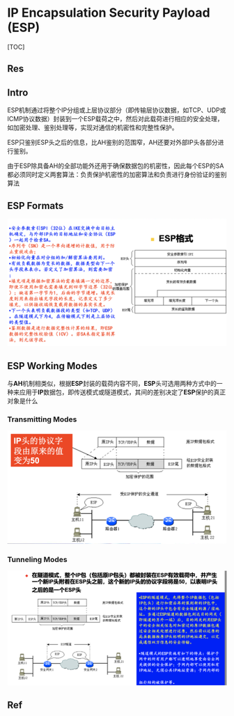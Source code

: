 # IP Encapsulation Security Payload (ESP)

[TOC]



## Res


## Intro
ESP机制通过将整个IP分组或上层协议部分（即传输层协议数据，如TCP、UDP或ICMP协议数据）封装到一个ESP载荷之中，然后对此载荷进行相应的安全处理，如加密处理、鉴别处理等，实现对通信的机密性和完整性保护。

ESP只鉴别ESP头之后的信息，比AH鉴别的范围窄，AH还要对外部IP头各部分进行鉴别。

由于ESP除具备AH的全部功能外还用于确保数据包的机密性，因此每个ESP的SA都必须同时定义两套算法：负责保护机密性的加密算法和负责进行身份验证的鉴别算法



## ESP Formats
![](../../../../../../../Assets/Pics/Screenshot%202023-12-16%20at%204.21.55PM.png)



## ESP Working Modes
与**AH**机制相类似，根据**ESP**封装的载荷内容不同，**ESP**头可选用两种方式中的一种来应用于**IP**数据包，即传送模式或隧道模式，其间的差别决定了**ESP**保护的真正对象是什么
### Transmitting Modes
![](../../../../../../../Assets/Pics/Screenshot%202023-12-16%20at%204.26.15PM.png)

### Tunneling Modes
![](../../../../../../../Assets/Pics/Screenshot%202023-12-16%20at%204.26.36PM.png)



## Ref

